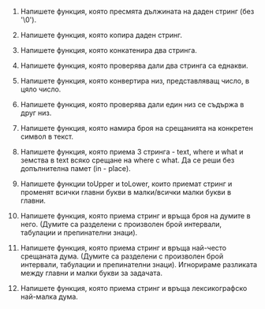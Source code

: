 1. Напишете функция, която пресмята дължината на даден стринг (без '\0').

2. Напишете функция, която копира даден стринг.

3. Напишете функция, която конкатенира два стринга.

4. Напишете функция, която проверява дали два стринга са еднакви.

5. Напишете функция, която конвертира низ, представляващ число, в цяло число.

6. Напишете функция, която проверява дали един низ се съдържа в друг низ.

7. Напишете функция, която намира броя на срещанията на конкретен символ в текст.

8. Напишете функция, която приема 3 стринга - text, where и what и земства в text всяко срещане на where с what. 
   Да се реши без допълнителна памет (in - place).

9. Напишете функции toUpper и toLower, които приемат стринг и променят всички главни букви в малки/всички малки букви 
   в главни.

10. Напишете функция, която приема стринг и връща броя на думите в него. 
    (Думите са разделени с произволен брой интервали, табулации и препинателни знаци).

11. Напишете функция, която приема стринг и връща най-често срещаната дума.
    (Думите са разделени с произволен брой интервали, табулации и препинателни знаци). 
    Игнорираме разликата между главни и малки букви за задачата.

12. Напишете функция, която приема стринг и връща лексикографско най-малка дума.


